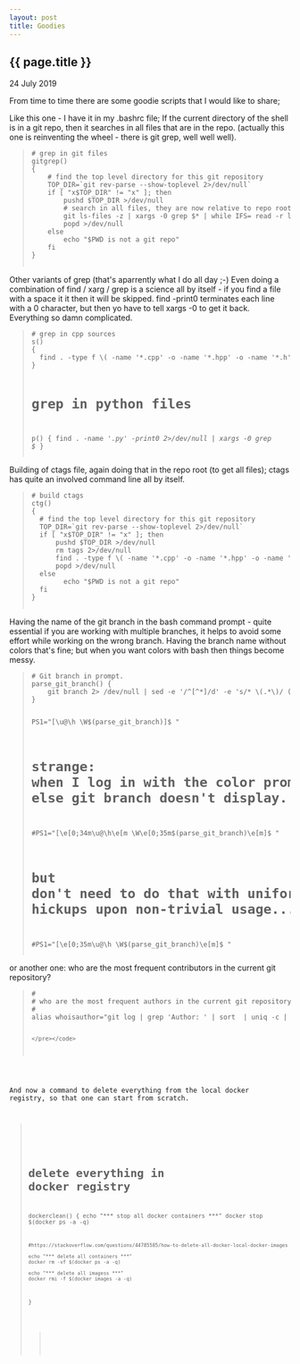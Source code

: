 ```yaml
---
layout: post
title: Goodies
---
```


{{ page.title }}
----------------

<p class="publish_date">
24 July 2019
</p>

From time to time there are some goodie scripts that I would like to share; 

Like this one - I have it in my .bashrc file; If the current directory of the shell is in a git repo, then it searches in all files that are in the repo. (actually this one is reinventing the wheel - there is git grep, well well well).

<blockquote>
    <code><pre>
# grep in git files
gitgrep()
{
    # find the top level directory for this git repository
    TOP_DIR=`git rev-parse --show-toplevel 2>/dev/null`
    if [ "x$TOP_DIR" != "x" ]; then
        pushd $TOP_DIR >/dev/null
        # search in all files, they are now relative to repo root dir; so prepend the repo dir to get full path
        git ls-files -z | xargs -0 grep $* | while IFS= read -r line; do printf '%s%s\n' "$TOP_DIR" "$line"; done
        popd >/dev/null
    else 
        echo "$PWD is not a git repo"
    fi
}
    </pre></code>

</blockquote>


Other variants of grep (that's aparrently what I do all day ;-)
Even doing a combination of find / xarg / grep is a science all by itself - if you find a file with a space it it then it will be skipped.
find -print0 terminates each line with a 0 character, but then yo have to tell xargs -0 to get it back.
Everything so damn complicated.

<blockquote>
    <code><pre>
# grep in cpp sources
s()
{
  find . -type f \( -name '*.cpp' -o -name '*.hpp' -o -name '*.h' \) -print0 2>/dev/null | xargs -0 grep $*
}

# grep in python files
p()
{
  find . -name '*.py' -print0 2>/dev/null | xargs -0 grep $*
}
    </pre></code>

</blockquote>

Building of ctags file, again doing that in the repo root (to get all files); ctags has quite an involved command line all by itself.

<blockquote>
    <code><pre>
# build ctags
ctg()
{
  # find the top level directory for this git repository
  TOP_DIR=`git rev-parse --show-toplevel 2>/dev/null`
  if [ "x$TOP_DIR" != "x" ]; then
      pushd $TOP_DIR >/dev/null
      rm tags 2>/dev/null
      find . -type f \( -name '*.cpp' -o -name '*.hpp' -o -name '*.h' \) -print 0 | xargs -0 ctags -a --c++-kinds=+p --fields=+iaS --extra=+q --language-force=C++   
      popd >/dev/null
  else 
        echo "$PWD is not a git repo"
  fi
}
    </pre></code>

</blockquote>


Having the name of the git branch in the bash command prompt - quite essential if you are working with multiple branches, it helps to avoid some effort while working on the wrong branch.
Having the branch name without colors that's fine; but when you want colors with bash then things become messy.


<blockquote>
    <code><pre>
# Git branch in prompt.
parse_git_branch() {
    git branch 2> /dev/null | sed -e '/^[^*]/d' -e 's/* \(.*\)/ (\1)/'
}

PS1="[\u@\h \W\$(parse_git_branch)]\$ "

# strange: when I log in with the color prompt, then I have to resource the shell, else git branch doesn't display.
#PS1="[\e[0;34m\u@\h\e[m \W\\e[0;35m$(parse_git_branch)\e[m]\$ "

# but don't need to do that with uniform coloring ... as awayls strange hickups upon non-trivial usage...
#PS1="[\e[0;35m\u@\h \W\$(parse_git_branch)\e[m]\$ "
    </pre></code>

</blockquote>

or another one: who are the most frequent contributors in the current git repository?

<blockquote>
    <code><pre>
#
# who are the most frequent authors in the current git repository?
#
alias whoisauthor="git log | grep 'Author: ' | sort  | uniq -c | sort -k1rn | less"


    </pre></code>
</blockquote>

And now a command to delete everything from the local docker registry, so that one can start from scratch. 

<blockquote>    
    <code><pre>
    
# delete everything in docker registry 
dockerclean() 
{
    echo "*** stop all docker containers ***"
    docker stop $(docker ps -a -q)

    #https://stackoverflow.com/questions/44785585/how-to-delete-all-docker-local-docker-images

    echo "*** delete all containers ***"
    docker rm -vf $(docker ps -a -q)

    echo "*** delete all imagess ***"
    docker rmi -f $(docker images -a -q)
}
    </pre></code>
<blockquote>

